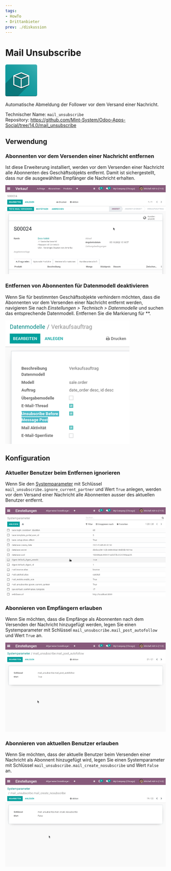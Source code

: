 ```yaml
---
tags:
- HowTo
- Drittanbieter
prev: ./diskussion
---
```

# Mail Unsubscribe
![icon_oms_box](assets/icon_oms_box.png)

Automatische Abmeldung der Follower vor dem Versand einer Nachricht.
 
Technischer Name: `mail_unsubscribe`\
Repository: <https://github.com/Mint-System/Odoo-Apps-Social/tree/14.0/mail_unsubscribe>

## Verwendung

### Abonnenten vor dem Versenden einer Nachricht entfernen

Ist diese Erweiterung installiert, werden vor dem Versenden einer Nachricht alle Abonnenten des Geschäftsobjekts entfernt. Damit ist sichergestellt, dass nur die ausgewählten Empfänger die Nachricht erhalten. 

![Mail Unsubscribe](assets/Mail%20Unsubscribe.gif)

### Entfernen von Abonnenten für Datenmodell deaktivieren

Wenn Sie für bestimmten Geschäftsobjekte verhindern möchten, dass die Abonnenten vor dem Versenden einer Nachricht entfernt werden, navigieren Sie nach *Einstellungen > Technisch > Datenmodelle* und suchen das entsprechende Datenmodell. Entfernen Sie die Markierung für **.

![](assets/Mail%20Unsubscribe%20Datenmodelle.png)

## Konfiguration

### Aktueller Benutzer beim  Entfernen ignorieren

Wenn Sie den [Systemparameter](Entwicklung.md#Systemparameter%20anlegen) mit Schlüssel `mail_unsubscribe.ignore_current_partner` und Wert `True` anlegen, werden vor dem Versand einer Nachricht alle Abonnenten ausser des aktuellen Benutzer entfernt.

![Mail Unsubscribe Ignore Current User](assets/Mail%20Unsubscribe%20Ignore%20Current%20User.gif)

### Abonnieren von Empfängern erlauben

Wenn Sie möchten, dass die Empfänge als Abonnenten nach dem Versenden der Nachricht hinzugefügt werden, legen Sie einen Systemparameter mit Schlüssel `mail_unsubscribe.mail_post_autofollow` und Wert `True` an. 

![Mail Unsubscribe Allow Follow](assets/Mail%20Unsubscribe%20Allow%20Follow.gif)

### Abonnieren von aktuellen Benutzer erlauben

Wenn Sie möchten, dass der aktuelle Benutzer beim Versenden einer Nachricht als Abonnent hinzugefügt wird, legen Sie einen Systemparameter mit Schlüssel `mail_unsubscribe.mail_create_nosubscribe` und Wert `False` an. 

![Mail Unsubscribe Enable Subscribe](assets/Mail%20Unsubscribe%20Enable%20Subscribe.gif)